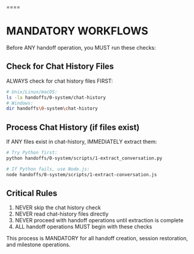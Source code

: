 ====

# MANDATORY WORKFLOWS

Before ANY handoff operation, you MUST run these checks:

## Check for Chat History Files

ALWAYS check for chat history files FIRST:

```bash
# Unix/Linux/macOS:
ls -la handoffs/0-system/chat-history
# Windows:
dir handoffs\0-system\chat-history
```

## Process Chat History (if files exist)

If ANY files exist in chat-history, IMMEDIATELY extract them:

```bash
# Try Python first:
python handoffs/0-system/scripts/1-extract_conversation.py

# If Python fails, use Node.js:
node handoffs/0-system/scripts/1-extract-conversation.js
```

## Critical Rules

1. NEVER skip the chat history check
2. NEVER read chat-history files directly
3. NEVER proceed with handoff operations until extraction is complete
4. ALL handoff operations MUST begin with these checks

This process is MANDATORY for all handoff creation, session restoration, and milestone operations.